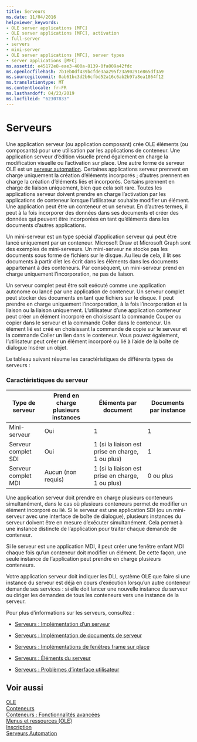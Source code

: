 ```yaml
---
title: Serveurs
ms.date: 11/04/2016
helpviewer_keywords:
- OLE server applications [MFC]
- OLE server applications [MFC], activation
- full-server
- servers
- mini-server
- OLE server applications [MFC], server types
- server applications [MFC]
ms.assetid: e45172e8-eae3-400a-8139-0fa009a42fdc
ms.openlocfilehash: 7b1eb0df439bcfde3aa295f23a90291e865df3a9
ms.sourcegitcommit: 0ab61bc3d2b6cfbd52a16c6ab2b97a8ea1864f12
ms.translationtype: MT
ms.contentlocale: fr-FR
ms.lasthandoff: 04/23/2019
ms.locfileid: "62307833"
---
```

# <a name="servers"></a>Serveurs

Une application serveur (ou application composant) crée OLE éléments (ou composants) pour une utilisation par les applications de conteneur. Une application serveur d’édition visuelle prend également en charge la modification visuelle ou l’activation sur place. Une autre forme de serveur OLE est un [serveur automation](../mfc/automation-servers.md). Certaines applications serveur prennent en charge uniquement la création d’éléments incorporés ; d’autres prennent en charge la création d’éléments liés et incorporés. Certains prennent en charge de liaison uniquement, bien que cela soit rare. Toutes les applications serveur doivent prendre en charge l’activation par les applications de conteneur lorsque l’utilisateur souhaite modifier un élément. Une application peut être un conteneur et un serveur. En d’autres termes, il peut à la fois incorporer des données dans ses documents et créer des données qui peuvent être incorporées en tant qu’éléments dans les documents d’autres applications.

Un mini-serveur est un type spécial d’application serveur qui peut être lancé uniquement par un conteneur. Microsoft Draw et Microsoft Graph sont des exemples de mini-serveurs. Un mini-serveur ne stocke pas les documents sous forme de fichiers sur le disque. Au lieu de cela, il lit ses documents à partir d’et les écrit dans les éléments dans les documents appartenant à des conteneurs. Par conséquent, un mini-serveur prend en charge uniquement l’incorporation, ne pas de liaison.

Un serveur complet peut être soit exécuté comme une application autonome ou lancé par une application de conteneur. Un serveur complet peut stocker des documents en tant que fichiers sur le disque. Il peut prendre en charge uniquement l’incorporation, à la fois l’incorporation et la liaison ou la liaison uniquement. L’utilisateur d’une application conteneur peut créer un élément incorporé en choisissant la commande Couper ou copier dans le serveur et la commande Coller dans le conteneur. Un élément lié est créé en choisissant la commande de copie sur le serveur et la commande Coller un lien dans le conteneur. Vous pouvez également, l’utilisateur peut créer un élément incorporé ou lié à l’aide de la boîte de dialogue Insérer un objet.

Le tableau suivant résume les caractéristiques de différents types de serveurs :

### <a name="server-characteristics"></a>Caractéristiques du serveur

|Type de serveur|Prend en charge plusieurs instances|Éléments par document|Documents par instance|
|--------------------|---------------------------------|------------------------|----------------------------|
|Mini-serveur|Oui|1|1|
|Serveur complet SDI|Oui|1 (si la liaison est prise en charge, 1 ou plus)|1|
|Serveur complet MDI|Aucun (non requis)|1 (si la liaison est prise en charge, 1 ou plus)|0 ou plus|

Une application serveur doit prendre en charge plusieurs conteneurs simultanément, dans le cas où plusieurs conteneurs permet de modifier un élément incorporé ou lié. Si le serveur est une application SDI (ou un mini-serveur avec une interface de boîte de dialogue), plusieurs instances du serveur doivent être en mesure d’exécuter simultanément. Cela permet à une instance distincte de l’application pour traiter chaque demande de conteneur.

Si le serveur est une application MDI, il peut créer une fenêtre enfant MDI chaque fois qu’un conteneur doit modifier un élément. De cette façon, une seule instance de l’application peut prendre en charge plusieurs conteneurs.

Votre application serveur doit indiquer les DLL système OLE que faire si une instance du serveur est déjà en cours d’exécution lorsqu’un autre conteneur demande ses services : si elle doit lancer une nouvelle instance du serveur ou diriger les demandes de tous les conteneurs vers une instance de la serveur.

Pour plus d’informations sur les serveurs, consultez :

- [Serveurs : Implémentation d’un serveur](../mfc/servers-implementing-a-server.md)

- [Serveurs : Implémentation de documents de serveur](../mfc/servers-implementing-server-documents.md)

- [Serveurs : Implémentations de fenêtres frame sur place](../mfc/servers-implementing-in-place-frame-windows.md)

- [Serveurs : Éléments du serveur](../mfc/servers-server-items.md)

- [Serveurs : Problèmes d’interface utilisateur](../mfc/servers-user-interface-issues.md)

## <a name="see-also"></a>Voir aussi

[OLE](../mfc/ole-in-mfc.md)<br/>
[Conteneurs](../mfc/containers.md)<br/>
[Conteneurs : Fonctionnalités avancées](../mfc/containers-advanced-features.md)<br/>
[Menus et ressources (OLE)](../mfc/menus-and-resources-ole.md)<br/>
[Inscription](../mfc/registration.md)<br/>
[Serveurs Automation](../mfc/automation-servers.md)
